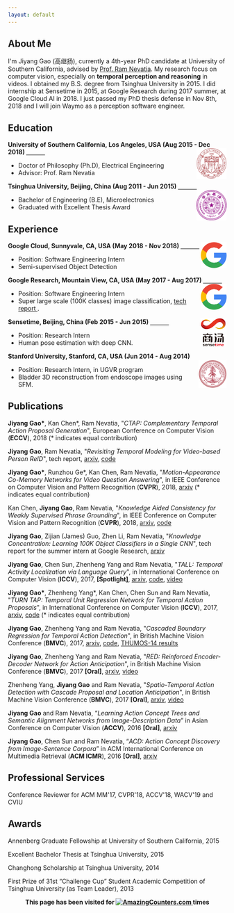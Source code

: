 ```yaml
---
layout: default
---
```

## About Me
I'm Jiyang Gao (高继扬), currently a 4th-year PhD candidate at University of Southern California, advised by [Prof. Ram Nevatia](http://iris.usc.edu/people/nevatia/). My research focus on computer vision, especially on **temporal perception and reasoning** in videos. I obtained my B.S. degree from Tsinghua University in 2015. I did internship at Sensetime in 2015, at Google Research during 2017 summer, at Google Cloud AI in 2018. I just passed my PhD thesis defense in Nov 8th, 2018 and I will join Waymo as a perception software engineer.

## Education
<div align="left">
        <strong> University of Southern California, Los Angeles, USA (Aug 2015 - Dec 2018) </strong>
          <a href="https://www.usc.edu/" target="_blank" rel="external">
            <img border="0" src="usc_logo.jpg" align="right" width="70" height="70">
          </a> 
        <ul>
        <li>
          Doctor of Philosophy (Ph.D), Electrical Engineering</li>
        <li>
          Advisor: Prof. Ram Nevatia</li>
      </ul>      
      </div>

<div align="left">
        <strong> Tsinghua University, Beijing, China (Aug 2011 - Jun 2015) </strong>
          <a href="http://www.tsinghua.edu.cn/publish/newthuen/" target="_blank" rel="external">
            <img border="0" src="Tsinghua_Logo.png" align="right" width="70" height="70">
          </a> 
        <ul>
        <li>
          Bachelor of Engineering (B.E), Microelectronics</li>
        <li>
          Graduated with Excellent Thesis Award</li>
      </ul>      
      </div>


## Experience
<div align="left">
        <strong> Google Cloud, Sunnyvale, CA, USA (May 2018 - Nov 2018) </strong>
          <a href="https://cloud.google.com/vision/" target="_blank" rel="external">
            <img border="0" src="google-logo.png" align="right" width="60" height="60">
          </a> 
        <ul>
        <li>
          Position: Software Engineering Intern</li>
        <li>
          Semi-supervised Object Detection </li>
      </ul>      
      </div>
      
<div align="left">
        <strong> Google Research, Mountain View, CA, USA (May 2017 - Aug 2017) </strong>
          <a href="https://research.google.com/" target="_blank" rel="external">
            <img border="0" src="google-logo.png" align="right" width="60" height="60">
          </a> 
        <ul>
        <li>
          Position: Software Engineering Intern</li>
        <li>
          Super large scale (100K classes) image classification, <a href="https://arxiv.org/abs/1711.07607" target="_blank" rel="external"> tech report </a>. </li>
      </ul>      
      </div>

<div align="left">
        <strong> Sensetime, Beijing, China (Feb 2015 - Jun 2015) </strong>
          <a href="https://www.sensetime.com/about?lang=en-us" target="_blank" rel="external">
            <img border="0" src="sensetime-logo.png" align="right" width="61" height="65">
          </a> 
        <ul>
        <li>
          Position: Research Intern</li>
        <li>
          Human pose estimation with deep CNN. </li>
      </ul>      
      </div>
     
<div align="left">
        <strong> Stanford University, Stanford, CA, USA (Jun 2014 - Aug 2014) </strong>
          <a target="_blank" rel="external">
            <img border="0" src="stanford-logo.png" align="right" width="65" height="65">
          </a> 
        <ul>
        <li>
          Position: Research Intern, in UGVR program</li>
        <li>Bladder 3D reconstruction from endoscope images using SFM. </li>
      </ul>      
      </div>
      
## Publications
**Jiyang Gao\***, Kan Chen\*, Ram Nevatia, "_CTAP: Complementary Temporal Action Proposal Generation_", European Conference on Computer Vision (**ECCV**), 2018 (\* indicates equal contribution)

**Jiyang Gao**, Ram Nevatia, "_Revisiting Temporal Modeling for Video-based Person ReID_", tech report, [arxiv](https://arxiv.org/pdf/1805.02104.pdf), [code](https://github.com/jiyanggao/Video-Person-ReID)

**Jiyang Gao\***, Runzhou Ge\*, Kan Chen, Ram Nevatia, "_Motion-Appearance Co-Memory Networks for Video Question Answering_", in IEEE Conference on Computer Vision and Pattern Recognition (**CVPR**), 2018, [arxiv](https://arxiv.org/pdf/1803.10906.pdf) (\* indicates equal contribution)

Kan Chen, **Jiyang Gao**, Ram Nevatia, "_Knowledge Aided Consistency for Weakly Supervised Phrase Grounding_", in IEEE Conference on Computer Vision and Pattern Recognition (**CVPR**), 2018, [arxiv](https://arxiv.org/pdf/1803.03879.pdf), [code](https://github.com/kanchen-usc/KAC-Net) 

**Jiyang Gao**, Zijian (James) Guo, Zhen Li, Ram Nevatia, "_Knowledge Concentration: Learning 100K Object Classifiers in a Single CNN_", tech report for the summer intern at Google Research, [arxiv](https://arxiv.org/abs/1711.07607)

**Jiyang Gao**, Chen Sun, Zhenheng Yang and Ram Nevatia, "_TALL: Temporal Activity Localization via Language Query_", in International Conference on Computer Vision (**ICCV**), 2017, **[Spotlight]**, [arxiv](https://arxiv.org/abs/1705.02101), [code](https://github.com/jiyanggao/TALL), [video](https://www.youtube.com/watch?v=ZDO064ccYS0)

**Jiyang Gao\***, Zhenheng Yang*, Kan Chen, Chen Sun and Ram Nevatia, "_TURN TAP: Temporal Unit Regression Network for Temporal Action Proposals_", in International Conference on Computer Vision (**ICCV**), 2017, [arxiv](https://arxiv.org/abs/1703.06189), [code](https://github.com/jiyanggao/TURN-TAP) (\* indicates equal contribution)

**Jiyang Gao**, Zhenheng Yang and Ram Nevatia, "_Cascaded Boundary Regression for Temporal Action Detection_", in British Machine Vision Conference (**BMVC**), 2017, [arxiv](https://arxiv.org/abs/1705.01180), [code](https://github.com/jiyanggao/CBR), [THUMOS-14 results](https://github.com/jiyanggao/CBR-results) 

**Jiyang Gao**, Zhenheng Yang and Ram Nevatia, "_RED: Reinforced Encoder-Decoder Network for Action Anticipation_", in British Machine Vision Conference (**BMVC**), 2017 **[Oral]**, [arxiv](https://arxiv.org/abs/1707.04818), [video](https://www.youtube.com/watch?v=wewtVcMzet0&t=6s)

Zhenheng Yang, **Jiyang Gao** and Ram Nevatia, "_Spatio-Temporal Action Detection with Cascade Proposal and Location Anticipation_", in British Machine Vision Conference (**BMVC**), 2017 **[Oral]**, [arxiv](https://arxiv.org/abs/1708.00042), [video](https://www.youtube.com/watch?v=oxPxY0aB4eI) 

**Jiyang Gao** and Ram Nevatia, “_Learning Action Concept Trees and Semantic Alignment Networks from Image-Description Data_” in Asian Conference on Computer Vision (**ACCV**), 2016 **[Oral]**, [arxiv](https://arxiv.org/abs/1609.02284)

**Jiyang Gao**, Chen Sun and Ram Nevatia, “_ACD: Action Concept Discovery from Image-Sentence Corpora_” in ACM International Conference on Multimedia Retrieval (**ACM ICMR**), 2016 **[Oral]**, [arxiv](https://arxiv.org/abs/1604.04784)

## Professional Services
Conference Reviewer for ACM MM'17, CVPR'18, ACCV'18, WACV'19 and CVIU

## Awards
Annenberg Graduate Fellowship at University of Southern California, 2015

Excellent Bachelor Thesis at Tsinghua University, 2015

Changhong Scholarship at Tsinghua University, 2014

First Prize of 31st “Challenge Cup” Student Academic Competition of Tsinghua University (as Team Leader), 2013


<div align="center">
        <strong>This page has been visited for
          <a href="http://www.amazingcounters.com" target="_blank" rel="external">
            <img border="0" src="http://cc.amazingcounters.com/counter.php?i=3221443&c=9664642" alt="AmazingCounters.com">
          </a> times</strong>
      </div>
      
